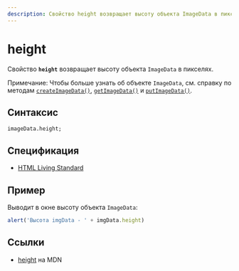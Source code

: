 ```yaml
---
description: Свойство height возвращает высоту объекта ImageData в пикселях
---
```


# height

Свойство **`height`** возвращает высоту объекта `ImageData` в пикселях.

Примечание: Чтобы больше узнать об объекте `ImageData`, см. справку по методам [`createImageData()`](<createimagedata().md>), [`getImageData()`](<getimagedata().md>) и [`putImageData()`](<putimagedata().md>).

## Синтаксис

```
imageData.height;
```

## Спецификация

- [HTML Living Standard](https://html.spec.whatwg.org/multipage/canvas.html#dom-imagedata-height)

## Пример

Выводит в окне высоту объекта `ImageData`:

```js
alert('Высота imgData - ' + imgData.height)
```

## Ссылки

- [height](https://developer.mozilla.org/en-US/docs/Web/API/ImageData/height) на MDN
